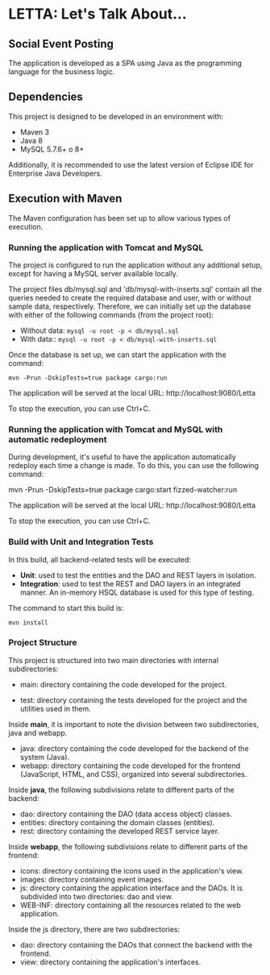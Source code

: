 # LETTA: Let's Talk About… #

## Social Event Posting ##

The application is developed as a SPA using Java as the programming language for the business logic.

## Dependencies

This project is designed to be developed in an environment with:

* Maven 3
* Java 8
* MySQL 5.7.6+ o 8+

Additionally, it is recommended to use the latest version of Eclipse IDE for Enterprise Java Developers.

## Execution with Maven

The Maven configuration has been set up to allow various types of execution.

### Running the application with Tomcat and MySQL

The project is configured to run the application without any additional setup, except for having a MySQL server available locally.

The project files db/mysql.sql and 'db/mysql-with-inserts.sql' contain all the queries needed to create the required database and user, with or without sample data, respectively. Therefore, we can initially set up the database with either of the following commands (from the project root):

* Without data: `mysql -u root -p < db/mysql.sql`
* With data:: `mysql -u root -p < db/mysql-with-inserts.sql`

Once the database is set up, we can start the application with the command:

`mvn -Prun -DskipTests=true package cargo:run`

The application will be served at the local URL: http://localhost:9080/Letta

To stop the execution, you can use Ctrl+C.

### Running the application with Tomcat and MySQL with automatic redeployment

During development, it's useful to have the application automatically redeploy each time a change is made. To do this, you can use the following command:

mvn -Prun -DskipTests=true package cargo:start fizzed-watcher:run

The application will be served at the local URL: http://localhost:9080/Letta

To stop the execution, you can use Ctrl+C.

### Build with Unit and Integration Tests

In this build, all backend-related tests will be executed:

* **Unit**: used to test the entities and the DAO and REST layers in isolation.
* **Integration**: used to test the REST and DAO layers in an integrated manner. An in-memory HSQL database is used for this type of testing.

The command to start this build is:

`mvn install`

### Project Structure ###

This project is structured into two main directories with internal subdirectories:

* main: directory containing the code developed for the project.

* test: directory containing the tests developed for the project and the utilities used in them.

Inside **main**, it is important to note the division between two subdirectories, java and webapp.

* java: directory containing the code developed for the backend of the system (Java).
* webapp: directory containing the code developed for the frontend (JavaScript, HTML, and CSS), organized into several subdirectories.

Inside **java**, the following subdivisions relate to different parts of the backend:

* dao: directory containing the DAO (data access object) classes.
* entities: directory containing the domain classes (entities).
* rest: directory containing the developed REST service layer.

Inside **webapp**, the following subdivisions relate to different parts of the frontend:

* icons: directory containing the icons used in the application's view.
* images: directory containing event images.
* js: directory containing the application interface and the DAOs. It is subdivided into two directories: dao and view.
* WEB-INF: directory containing all the resources related to the web application.

Inside the js directory, there are two subdirectories:

* dao: directory containing the DAOs that connect the backend with the frontend.
* view: directory containing the application's interfaces.

